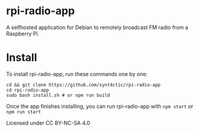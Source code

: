 # rpi-radio-app

A selfhosted application for Debian to remotely broadcast FM radio from a Raspberry Pi.

# Install

To install rpi-radio-app, run these commands one by one:

```
cd && git clone https://github.com/synt4ctic/rpi-radio-app
cd rpi-radio-app
sudo bash install.sh # or npm run build 
```

Once the app finishes installing, you can run rpi-radio-app with `npm start` or `npm run start`

Licensed under CC BY-NC-SA 4.0